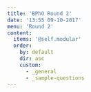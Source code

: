 ```yaml
---
title: 'BPhO Round 2'
date: '13:55 09-10-2017'
menu: 'Round 2'
content:
  items: '@self.modular'
  order:
    by: default
    dir: asc
    custom:
      - _general
      - _sample-questions
---
```

